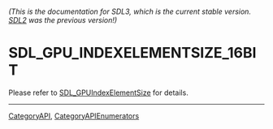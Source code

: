 ###### (This is the documentation for SDL3, which is the current stable version. [SDL2](https://wiki.libsdl.org/SDL2/) was the previous version!)
# SDL_GPU_INDEXELEMENTSIZE_16BIT

Please refer to [SDL_GPUIndexElementSize](SDL_GPUIndexElementSize) for details.

----
[CategoryAPI](CategoryAPI), [CategoryAPIEnumerators](CategoryAPIEnumerators)

